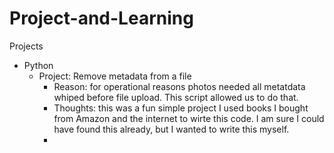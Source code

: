 # Project-and-Learning
Projects
- Python 
    * Project: Remove metadata from a file
       * Reason: for operational reasons photos needed all metatdata whiped before file upload. This script allowed us to do that.
       * Thoughts: this was a fun simple project I used books I bought from Amazon and the internet to wirte this code. I am sure I could have found this already, but I wanted to write this myself.
       * 
